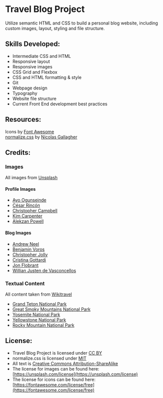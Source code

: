 # Travel Blog Project

Utilize semantic HTML and CSS to build a personal blog website, including custom images, layout, styling and file structure.

## Skills Developed:
- Intermediate CSS and HTML
- Responsive layout
- Responsive images 
- CSS Grid and Flexbox
- CSS and HTML formatting & style
- Git
- Webpage design
- Typography
- Website file structure
- Current Front End development best practices

## Resources:
Icons by [Font Awesome](https://fontawesome.com/)  
[normalize.css](https://github.com/necolas/normalize.css/) by [Nicolas Gallagher](http://nicolasgallagher.com/)

## Credits:

### Images
All images from [Unsplash](https://unsplash.com/)

#### Profile Images
- [Ayo Ogunseinde](https://unsplash.com/@armedshutter)
- [César Rincón](https://unsplash.com/@cesarfrv93)
- [Christopher Campbell](https://unsplash.com/@chrisjoelcampbell)
- [Kim Carpenter](https://unsplash.com/@kimberly123)
- [Alekzan Powell](https://unsplash.com/@alekzanpowell)

#### Blog Images
- [Andrew Neel](https://unsplash.com/@andrewtneel)
- [Benjamin Voros](https://unsplash.com/@vorosbenisop)
- [Christopher Jolly](https://unsplash.com/@chris_jolly)
- [Cristina Gottardi](https://unsplash.com/@cristina_gottardi)
- [Jon Flobrant](https://unsplash.com/@jonflobrant)
- [Willian Justen de Vasconcellos](https://unsplash.com/@willianjusten)

### Textual Content
All content taken from [Wikitravel](https://wikitravel.org/en/Main_Page)

- [Grand Teton National Park](https://wikitravel.org/en/Grand_Teton_National_Park)
- [Great Smoky Mountains National Park](https://wikitravel.org/en/Great_Smoky_Mountains_National_Park)
- [Yosemite National Park](https://wikitravel.org/en/Yosemite_National_Park)
- [Yellowstone National Park](https://wikitravel.org/en/Yellowstone_National_Park)
- [Rocky Mountain National Park](https://wikitravel.org/en/Rocky_Mountain_National_Park)

## License:

- Travel Blog Project is licensed under [CC BY](https://creativecommons.org/licenses/by/3.0/)
- normalize.css is licensed under [MIT](https://opensource.org/licenses/MIT)
- All text is [Creative Commons Attribution-ShareAlike](https://creativecommons.org/licenses/by-sa/3.0/legalcode)
- The license for images can be found here: [https://unsplash.com/license](https://unsplash.com/license)
- The license for icons can be found here: [https://fontawesome.com/license/free](https://fontawesome.com/license/free)